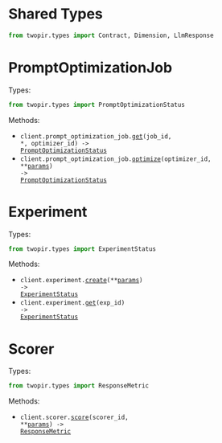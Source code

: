 # Shared Types

```python
from twopir.types import Contract, Dimension, LlmResponse
```

# PromptOptimizationJob

Types:

```python
from twopir.types import PromptOptimizationStatus
```

Methods:

- <code title="get /prompt_optimizers/{optimizer_id}/optimize_job/{job_id}">client.prompt_optimization_job.<a href="./src/twopir/resources/prompt_optimization_job.py">get</a>(job_id, \*, optimizer_id) -> <a href="./src/twopir/types/prompt_optimization_status.py">PromptOptimizationStatus</a></code>
- <code title="post /prompt_optimizers/{optimizer_id}/optimize_job">client.prompt_optimization_job.<a href="./src/twopir/resources/prompt_optimization_job.py">optimize</a>(optimizer_id, \*\*<a href="src/twopir/types/prompt_optimization_job_optimize_params.py">params</a>) -> <a href="./src/twopir/types/prompt_optimization_status.py">PromptOptimizationStatus</a></code>

# Experiment

Types:

```python
from twopir.types import ExperimentStatus
```

Methods:

- <code title="post /experiments/">client.experiment.<a href="./src/twopir/resources/experiment.py">create</a>(\*\*<a href="src/twopir/types/experiment_create_params.py">params</a>) -> <a href="./src/twopir/types/experiment_status.py">ExperimentStatus</a></code>
- <code title="get /experiments/{exp_id}">client.experiment.<a href="./src/twopir/resources/experiment.py">get</a>(exp_id) -> <a href="./src/twopir/types/experiment_status.py">ExperimentStatus</a></code>

# Scorer

Types:

```python
from twopir.types import ResponseMetric
```

Methods:

- <code title="post /scorers/{scorer_id}">client.scorer.<a href="./src/twopir/resources/scorer.py">score</a>(scorer_id, \*\*<a href="src/twopir/types/scorer_score_params.py">params</a>) -> <a href="./src/twopir/types/response_metric.py">ResponseMetric</a></code>
